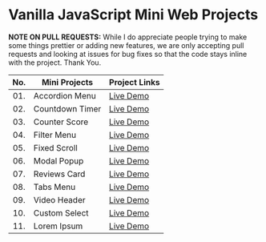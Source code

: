 # Vanilla JavaScript Mini Web Projects

**NOTE ON PULL REQUESTS:**
While I do appreciate people trying to make some things prettier or adding new features, we are only accepting pull requests and looking at issues for bug fixes so that the code stays inline with the project. Thank You.


| No.  | Mini Projects           | Project Links                                                       |
| :--: |-------------------------|---------------------------------------------------------------------|
| 01.  | Accordion Menu        	 | [Live Demo](https://miniwebproject.vercel.app/accordion-menu/)      |
| 02.  | Countdown Timer         | [Live Demo](https://miniwebproject.vercel.app/countdown-timer/)     |
| 03.  | Counter Score           | [Live Demo](https://miniwebproject.vercel.app/counter-score/)       |
| 04.  | Filter Menu             | [Live Demo](https://miniwebproject.vercel.app/filter-menu/)         |
| 05.  | Fixed Scroll            | [Live Demo](https://miniwebproject.vercel.app/fixed-scroll/)        |
| 06.  | Modal Popup             | [Live Demo](https://miniwebproject.vercel.app/modal-popup/)         |
| 07.  | Reviews Card            | [Live Demo](https://miniwebproject.vercel.app/reviews-card/)        |
| 08.  | Tabs Menu               | [Live Demo](https://miniwebproject.vercel.app/tabs-menu/)           |
| 09.  | Video Header            | [Live Demo](https://miniwebproject.vercel.app/video-header/)        |
| 10.  | Custom Select           | [Live Demo](https://miniwebproject.vercel.app/custom-select/)       |
| 11.  | Lorem Ipsum             | [Live Demo](https://miniwebproject.vercel.app/lorem-ipsum/)         |

